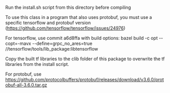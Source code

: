 Run the install.sh script from this directory before compiling

To use this class in a program that also uses protobuf, you must use a specific tensorflow and protobuf version (https://github.com/tensorflow/tensorflow/issues/24976)

For tensorflow, use commit a6d8ffa with build options:
bazel build -c opt --copt=-mavx --define=grpc_no_ares=true //tensorflow/tools/lib_package:libtensorflow

Copy the built tf libraries to the clib folder of this package to overwrite the tf libraries from the install script.

For protobuf, use https://github.com/protocolbuffers/protobuf/releases/download/v3.6.0/protobuf-all-3.6.0.tar.gz
